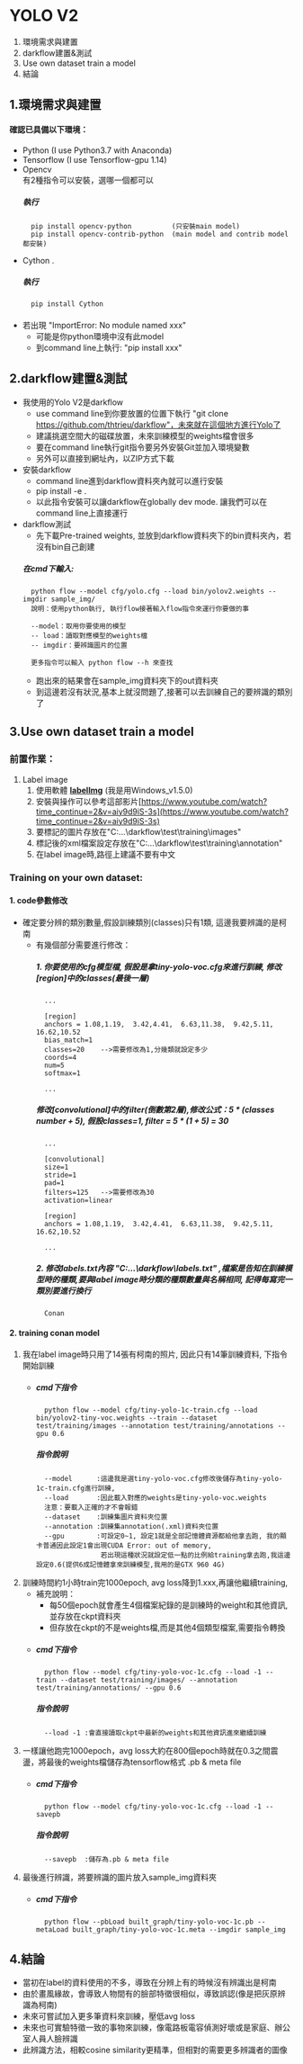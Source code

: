 # YOLO V2

1. 環境需求與建置
2. darkflow建置&測試
3. Use own dataset train a model 
4. 結論

## 1.環境需求與建置
#### 確認已具備以下環境：
* Python (I use Python3.7 with Anaconda)
* Tensorflow (I use Tensorflow-gpu 1.14)
* Opencv  
		有2種指令可以安裝，選哪一個都可以
   ##### 執行 
		pip install opencv-python		   (只安裝main model)
		pip install opencv-contrib-python  (main model and contrib model都安裝)

* Cython
		.
  ##### 執行
		pip install Cython
####
* 若出現 "ImportError: No module named xxx"
  - 可能是你python環境中沒有此model
  - 到command line上執行: "pip install xxx"

## 2.darkflow建置&測試
* 我使用的Yolo V2是darkflow
  - use command line到你要放置的位置下執行 "git clone https://github.com/thtrieu/darkflow"，未來就在這個地方進行Yolo了
  - 建議挑選空間大的磁碟放置，未來訓練模型的weights檔會很多
  - 要在command line執行git指令要另外安裝Git並加入環境變數
  - 另外可以直接到網址內，以ZIP方式下載
* 安裝darkflow
  - command line進到darkflow資料夾內就可以進行安裝
  - pip install -e .
  - 以此指令安裝可以讓darkflow在globally dev mode. 讓我們可以在command line上直接運行
* darkflow測試
	* 先下載Pre-trained weights, 並放到darkflow資料夾下的bin資料夾內，若沒有bin自己創建
	#####  在cmd下輸入:  
		python flow --model cfg/yolo.cfg --load bin/yolov2.weights --imgdir sample_img/
		說明：使用python執行, 執行flow接著輸入flow指令來運行你要做的事

		--model：取用你要使用的模型
		-- load：讀取對應模型的weights檔
		-- imgdir：要辨識圖片的位置
		
		更多指令可以輸入 python flow --h 來查找
	* 跑出來的結果會在sample_img資料夾下的out資料夾
	* 到這邊若沒有狀況,基本上就沒問題了,接著可以去訓練自己的要辨識的類別了

## 3.Use own dataset train a model 
### 前置作業：
1. Label image
	1. 使用軟體 **[labelImg](https://tzutalin.github.io/labelImg/)** (我是用Windows_v1.5.0)
	2. 安裝與操作可以參考這部影片[https://www.youtube.com/watch?time_continue=2&v=aiy9d9iS-3s](https://www.youtube.com/watch?time_continue=2&v=aiy9d9iS-3s)
	3. 要標記的圖片存放在"C:...\darkflow\test\training\images"
	4. 標記後的xml檔案設定存放在"C:...\darkflow\test\training\annotation" 
	5. 在label image時,路徑上建議不要有中文 


### Training on your own dataset:
#### 1. code參數修改
* 確定要分辨的類別數量,假設訓練類別(classes)只有1類, 這邊我要辨識的是柯南
	* 有幾個部分需要進行修改：
		##### 1. 你要使用的cfg模型檔, 假設是拿tiny-yolo-voc.cfg來進行訓練, 修改[region]中的classes(最後一層)
			...

			[region]
			anchors = 1.08,1.19,  3.42,4.41,  6.63,11.38,  9.42,5.11,  16.62,10.52
			bias_match=1
			classes=20    -->需要修改為1,分幾類就設定多少
			coords=4
			num=5
			softmax=1
			
			...
		##### 修改[convolutional]中的filter(倒數第2層),修改公式：5 * (classes number + 5), 假設classes=1, filter = 5 * (1 + 5) = 30
			...

			[convolutional]
			size=1
			stride=1
			pad=1
			filters=125   -->需要修改為30
			activation=linear

			[region]
			anchors = 1.08,1.19,  3.42,4.41,  6.63,11.38,  9.42,5.11,  16.62,10.52

			...
		
		##### 2. 修改labels.txt內容 "C:...\darkflow\labels.txt" ,檔案是告知在訓練模型時的種類,要與label image時分類的種類數量與名稱相同, 記得每寫完一類別要進行換行
			Conan

#### 2. training conan model
1. 我在label image時只用了14張有柯南的照片, 因此只有14筆訓練資料, 下指令開始訓練
	* ##### cmd下指令
			python flow --model cfg/tiny-yolo-1c-train.cfg --load bin/yolov2-tiny-voc.weights --train --dataset test/training/images --annotation test/training/annotations --gpu 0.6
		##### 指令說明
			--model   	 :這邊我是選tiny-yolo-voc.cfg修改後儲存為tiny-yolo-1c-train.cfg進行訓練, 
			--load    	 :因此載入對應的weights是tiny-yolo-voc.weights
			注意：要載入正確的才不會報錯
			--dataset 	 :訓練集圖片資料夾位置
			--annotation :訓練集annotation(.xml)資料夾位置
			--gpu        :可設定0~1, 設定1就是全部記憶體資源都給他拿去跑, 我的顯卡普通因此設定1會出現CUDA Error: out of memory, 
						  若出現這種狀況就設定低一點的比例給training拿去跑,我這邊設定0.6(提供6成記憶體拿來訓練模型,我用的是GTX 960 4G)

2. 訓練時間約1小時train完1000epoch, avg loss降到1.xxx,再讓他繼續training,
	* 補充說明：
		* 每50個epoch就會產生4個檔案紀錄的是訓練時的weight和其他資訊,並存放在ckpt資料夾  
		* 但存放在ckpt的不是weights檔,而是其他4個類型檔案,需要指令轉換
	* ##### cmd下指令			
			python flow --model cfg/tiny-yolo-voc-1c.cfg --load -1 --train --dataset test/training/images/ --annotation test/training/annotations/ --gpu 0.6
		##### 指令說明
			--load -1 :會直接讀取ckpt中最新的weights和其他資訊進來繼續訓練
3. 一樣讓他跑完1000epoch，avg loss大約在800個epoch時就在0.3之間震盪，將最後的weights檔儲存為tensorflow格式 .pb & meta file 
	* ##### cmd下指令
			python flow --model cfg/tiny-yolo-voc-1c.cfg --load -1 --savepb
		##### 指令說明
			--savepb  :儲存為.pb & meta file

4. 最後進行辨識，將要辨識的圖片放入sample_img資料夾
	* ##### cmd下指令
			python flow --pbLoad built_graph/tiny-yolo-voc-1c.pb --metaLoad built_graph/tiny-yolo-voc-1c.meta --imgdir sample_img

## 4.結論
* 當初在label的資料使用的不多，導致在分辨上有的時候沒有辨識出是柯南
* 由於畫風緣故，會導致人物間有的臉部特徵很相似，導致誤認(像是把灰原辨識為柯南)
* 未來可嘗試加入更多筆資料來訓練，壓低avg loss
* 未來也可實驗特徵一致的事物來訓練，像電路板電容偵測好壞或是家庭、辦公室人員人臉辨識
* 此辨識方法，相較cosine similarity更精準，但相對的需要更多辨識者的圖像